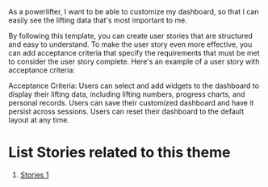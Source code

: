 As a powerlifter, I want to be able to customize my dashboard, so that I can easily see the lifting data that's most important to me.

By following this template, you can create user stories that are structured and easy to understand. To make the user story even more effective, you can add acceptance criteria that specify the requirements that must be met to consider the user story complete. Here's an example of a user story with acceptance criteria:

Acceptance Criteria: Users can select and add widgets to the dashboard to display their lifting data, including lifting numbers, progress charts, and personal records. Users can save their customized dashboard and have it persist across sessions. Users can reset their dashboard to the default layout at any time.

# List Stories related to this theme
1. [Stories 1](documentation/templates/theme/initiatives/epics/stories/tasks/task_template.md)